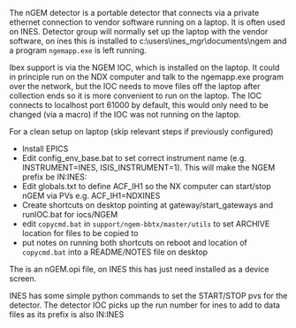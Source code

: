 The nGEM detector is a portable detector that connects via a private ethernet connection to vendor software running on a laptop. It is often used on INES. Detector group will normally set up the laptop with the vendor software, on ines this is installed to c:\users\ines_mgr\documents\ngem and a program `ngemapp.exe` is left running.

Ibex support is via the NGEM IOC, which is installed on the laptop. It could in principle run on the NDX computer and talk to the ngemapp.exe program over the network, but the IOC needs to move files off the laptop after collection ends so it is more convenient to run on the laptop. The IOC connects to localhost port 61000 by default, this would only need to be changed (via a macro) if the IOC was not running on the laptop.  

For a clean setup on laptop (skip relevant steps if previously configured)
* Install EPICS
* Edit config_env_base.bat to set correct instrument name (e.g. INSTRUMENT=INES, ISIS_INSTRUMENT=1). This will make the NGEM prefix be IN:INES:
* Edit globals.txt to define ACF_IH1 so the NX computer can start/stop nGEM via PVs e.g. ACF_IH1=NDXINES
* Create shortcuts on desktop pointing at gateway/start_gateways and runIOC.bat for iocs/NGEM
* edit `copycmd.bat` in `support/ngem-bbtx/master/utils` to set ARCHIVE location for files to be copied to
* put notes on running both shortcuts on reboot and location of `copycmd.bat` into a README/NOTES file on desktop

The is an nGEM.opi file, on INES this has just need installed as a device screen.

INES has some simple python commands to set the START/STOP pvs for the detector. The detector IOC picks up the run number for ines to add to data files as its prefix is also IN:INES  



     